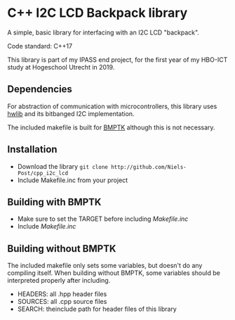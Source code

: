 C++ I2C LCD Backpack library
============================

A simple, basic library for interfacing with an I2C LCD "backpack".

Code standard: C++17

This library is part of my IPASS end project, for the first year of my HBO-ICT study at Hogeschool Utrecht in 2019.

Dependencies
-----
For abstraction of communication with microcontrollers, this library uses [hwlib](http://github.com/wovo/hwlib) and its bitbanged I2C implementation.

The included makefile is built for [BMPTK](http://github.com/wovo/bmptk) although this is not necessary.

Installation
-----
- Download the library `git clone http://github.com/Niels-Post/cpp_i2c_lcd`
- Include Makefile.inc from your project

Building with BMPTK
----
- Make sure to set the TARGET before including *Makefile.inc*
- Include *Makefile.inc*


Building without BMPTK
----
The included makefile only sets some variables, but doesn't do any compiling itself. When building without BMPTK, some variables should be interpreted properly after including.
- HEADERS: all .hpp header files
- SOURCES: all .cpp source files
- SEARCH: theinclude path for header files of this library 


